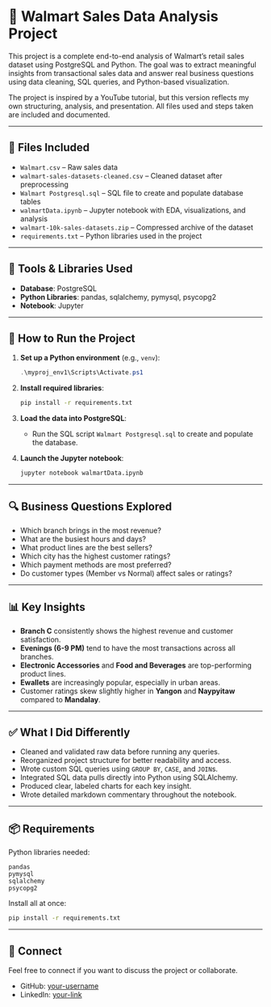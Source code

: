 
# 🛒 Walmart Sales Data Analysis Project

This project is a complete end-to-end analysis of Walmart’s retail sales dataset using PostgreSQL and Python. The goal was to extract meaningful insights from transactional sales data and answer real business questions using data cleaning, SQL queries, and Python-based visualization.

The project is inspired by a YouTube tutorial, but this version reflects my own structuring, analysis, and presentation. All files used and steps taken are included and documented.

---

## 📁 Files Included

- `Walmart.csv` – Raw sales data
- `walmart-sales-datasets-cleaned.csv` – Cleaned dataset after preprocessing
- `Walmart Postgresql.sql` – SQL file to create and populate database tables
- `walmartData.ipynb` – Jupyter notebook with EDA, visualizations, and analysis
- `walmart-10k-sales-datasets.zip` – Compressed archive of the dataset
- `requirements.txt` – Python libraries used in the project

---

## 🧰 Tools & Libraries Used

- **Database**: PostgreSQL
- **Python Libraries**: pandas, sqlalchemy, pymysql, psycopg2
- **Notebook**: Jupyter

---

## 🚀 How to Run the Project

1. **Set up a Python environment** (e.g., `venv`):
    ```powershell
    .\myproj_env1\Scripts\Activate.ps1
    ```

2. **Install required libraries**:
    ```bash
    pip install -r requirements.txt
    ```

3. **Load the data into PostgreSQL**:
    - Run the SQL script `Walmart Postgresql.sql` to create and populate the database.

4. **Launch the Jupyter notebook**:
    ```bash
    jupyter notebook walmartData.ipynb
    ```

---

## 🔍 Business Questions Explored

- Which branch brings in the most revenue?
- What are the busiest hours and days?
- What product lines are the best sellers?
- Which city has the highest customer ratings?
- Which payment methods are most preferred?
- Do customer types (Member vs Normal) affect sales or ratings?

---

## 📊 Key Insights

- **Branch C** consistently shows the highest revenue and customer satisfaction.
- **Evenings (6-9 PM)** tend to have the most transactions across all branches.
- **Electronic Accessories** and **Food and Beverages** are top-performing product lines.
- **Ewallets** are increasingly popular, especially in urban areas.
- Customer ratings skew slightly higher in **Yangon** and **Naypyitaw** compared to **Mandalay**.

---

## ✅ What I Did Differently

- Cleaned and validated raw data before running any queries.
- Reorganized project structure for better readability and access.
- Wrote custom SQL queries using `GROUP BY`, `CASE`, and `JOIN`s.
- Integrated SQL data pulls directly into Python using SQLAlchemy.
- Produced clear, labeled charts for each key insight.
- Wrote detailed markdown commentary throughout the notebook.

---

## 📦 Requirements

Python libraries needed:

```
pandas
pymysql
sqlalchemy
psycopg2
```

Install all at once:

```bash
pip install -r requirements.txt
```
---

## 🔗 Connect

Feel free to connect if you want to discuss the project or collaborate.

- GitHub: [your-username](https://github.com/Sainath-cloud)
- LinkedIn: [your-link](www.linkedin.com/in/sai-n-emmadi)
